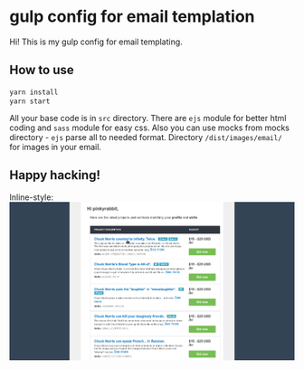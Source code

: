 # gulp config for email templation

Hi! This is my gulp config for email templating.

## How to use
```
yarn install
yarn start
```
All your base code is in `src` directory. There are `ejs` module for better html coding and `sass` module for easy css. Also you can use mocks from mocks directory - `ejs` parse all to needed format. Directory `/dist/images/email/` for images in your email.

## Happy hacking! 

Inline-style: 
![email example](https://github.com/PinkyRabbit/gulp-email-templating/blob/master/screenshot.png "example")
